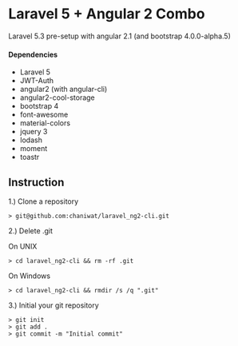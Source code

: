 # Laravel 5 + Angular 2 Combo

Laravel 5.3 pre-setup with angular 2.1 (and bootstrap 4.0.0-alpha.5)

#### Dependencies
- Laravel 5
- JWT-Auth
- angular2 (with angular-cli)
- angular2-cool-storage
- bootstrap 4
- font-awesome
- material-colors
- jquery 3
- lodash
- moment
- toastr

## Instruction

1.) Clone a repository

```
> git@github.com:chaniwat/laravel_ng2-cli.git
```

2.) Delete .git

On UNIX
```
> cd laravel_ng2-cli && rm -rf .git
```

On Windows
```
> cd laravel_ng2-cli && rmdir /s /q ".git"
```

3.) Initial your git repository

```
> git init
> git add .
> git commit -m "Initial commit"
```
